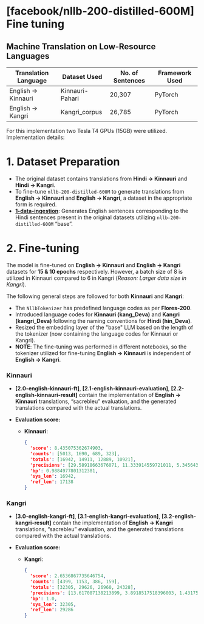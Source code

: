 # [facebook/nllb-200-distilled-600M] Fine tuning
## Machine Translation on Low-Resource Languages


| Translation Language     | Dataset Used       | No. of Sentences | Framework Used |
|--------------------------|--------------------|------------------|----------------|
| English -> Kinnauri       | Kinnauri-Pahari    | 20,307           | PyTorch        |
| English -> Kangri         | Kangri_corpus      | 26,785           | PyTorch        |


For this implementation two Tesla T4 GPUs (15GB) were utilized.
Implementation details:

# 1. Dataset Preparation

- The original dataset contains translations from **Hindi -> Kinnauri** and **Hindi -> Kangri**.
- To fine-tune `nllb-200-distilled-600M` to generate translations from **English -> Kinnauri** and **English -> Kangri**, a dataset in the appropriate form is required.
- **[1-data-ingestion](https://github.com/Bhavjot-Singh03/Nllb-Machine-Translation-on-LRL/blob/main/1-data-ingestion.ipynb)**: Generates English sentences corresponding to the Hindi sentences present in the original datasets utilizing `nllb-200-distilled-600M` “base”.

# 2. Fine-tuning

The model is fine-tuned on **English -> Kinnauri** and **English -> Kangri** datasets for **15 & 10 epochs** respectively. However, a batch size of 8 is utilized in Kinnauri compared to 6 in Kangri (*Reason: Larger data size in Kangri*).

The following general steps are followed for both **Kinnauri** and **Kangri**:

- The `NllbTokenizer` has predefined language codes as per **Flores-200**.
- Introduced language codes for **Kinnauri (kang_Deva)** and **Kangri (kangri_Deva)** following the naming conventions for **Hindi (hin_Deva)**.
- Resized the embedding layer of the "base" LLM based on the length of the tokenizer (now containing the language codes for Kinnauri or Kangri).
- **NOTE**: The fine-tuning was performed in different notebooks, so the tokenizer utilized for fine-tuning **English -> Kinnauri** is independent of **English -> Kangri**.

### Kinnauri

- **[2.0-english-kinnauri-ft]**, **[2.1-english-kinnauri-evaluation]**, **[2.2-english-kinnauri-result]** contain the implementation of **English -> Kinnauri** translations, “sacrebleu” evaluation, and the generated translations compared with the actual translations.

- **Evaluation score:**
  - **Kinnauri**:
    ```json
    {
      'score': 8.435075362674903,
      'counts': [5013, 1690, 689, 323],
      'totals': [16942, 14911, 12889, 10921],
      'precisions': [29.58918663676071, 11.333914559721011, 5.345643572038172, 2.957604614962],
      'bp': 0.9884977801312381,
      'sys_len': 16942,
      'ref_len': 17138
    }
    ```

### Kangri

- **[3.0-english-kangri-ft]**, **[3.1-english-kangri-evaluation]**, **[3.2-english-kangri-result]** contain the implementation of **English -> Kangri** translations, “sacrebleu” evaluation, and the generated translations compared with the actual translations.

- **Evaluation score:**
  - **Kangri**:
    ```json
    {
      'score': 2.6536867735646754,
      'counts': [4399, 1153, 386, 159],
      'totals': [32305, 29626, 26960, 24328],
      'precisions': [13.617087138213899, 3.8918517518396003, 1.4317507418397626, 0.6535679052943111],
      'bp': 1.0,
      'sys_len': 32305,
      'ref_len': 29286
    }
    ```

